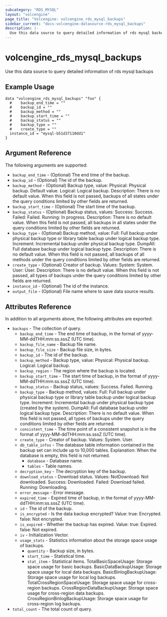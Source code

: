 ```yaml
---
subcategory: "RDS_MYSQL"
layout: "volcengine"
page_title: "Volcengine: volcengine_rds_mysql_backups"
sidebar_current: "docs-volcengine-datasource-rds_mysql_backups"
description: |-
  Use this data source to query detailed information of rds mysql backups
---
```

# volcengine_rds_mysql_backups
Use this data source to query detailed information of rds mysql backups
## Example Usage
```hcl
data "volcengine_rds_mysql_backups" "foo" {
  #    backup_end_time = ""
  #    backup_id = ""
  #    backup_method = ""
  #    backup_start_time = ""
  #    backup_status = ""
  #    backup_type = ""
  #    create_type = ""
  instance_id = "mysql-b51d37110dd1"
}
```
## Argument Reference
The following arguments are supported:
* `backup_end_time` - (Optional) The end time of the backup.
* `backup_id` - (Optional) The id of the backup.
* `backup_method` - (Optional) Backup type, value: Physical: Physical backup. Default value. Logical: Logical backup. Description: There is no default value. When this field is not passed, backups of all states under the query conditions limited by other fields are returned.
* `backup_start_time` - (Optional) The start time of the backup.
* `backup_status` - (Optional) Backup status, values: Success: Success. Failed: Failed. Running: In progress. Description: There is no default value. When this field is not passed, all backups in all states under the query conditions limited by other fields are returned.
* `backup_type` - (Optional) Backup method, value: Full: Full backup under physical backup type or library table backup under logical backup type. Increment: Incremental backup under physical backup type. DumpAll: Full database backup under logical backup type. Description: There is no default value. When this field is not passed, all backups of all methods under the query conditions limited by other fields are returned.
* `create_type` - (Optional) Creator of backup. Values: System: System. User: User. Description: There is no default value. When this field is not passed, all types of backups under the query conditions limited by other fields are returned.
* `instance_id` - (Optional) The id of the instance.
* `output_file` - (Optional) File name where to save data source results.

## Attributes Reference
In addition to all arguments above, the following attributes are exported:
* `backups` - The collection of query.
    * `backup_end_time` - The end time of backup, in the format of yyyy-MM-ddTHH:mm:ss.sssZ (UTC time).
    * `backup_file_name` - Backup file name.
    * `backup_file_size` - Backup file size, in bytes.
    * `backup_id` - The id of the backup.
    * `backup_method` - Backup type, value: Physical: Physical backup. Logical: Logical backup.
    * `backup_region` - The region where the backup is located.
    * `backup_start_time` - The start time of backup, in the format of yyyy-MM-ddTHH:mm:ss.sssZ (UTC time).
    * `backup_status` - Backup status, values: Success. Failed. Running.
    * `backup_type` - Backup method, values:
Full: Full backup under physical backup type or library table backup under logical backup type.
Increment: Incremental backup under physical backup type (created by the system).
DumpAll: Full database backup under logical backup type.
Description:
There is no default value. When this field is not passed, all types of backups under the query conditions limited by other fields are returned.
    * `consistent_time` - The time point of a consistent snapshot is in the format of yyyy-MM-ddTHH:mm:ss.sssZ (UTC time).
    * `create_type` - Creator of backup. Values: System. User.
    * `db_table_infos` - The database table information contained in the backup set can include up to 10,000 tables.
Explanation:
When the database is empty, this field is not returned.
        * `database` - Database name.
        * `tables` - Table names.
    * `decryption_key` - The decryption key of the backup.
    * `download_status` - Download status. Values:
NotDownload: Not downloaded.
Success: Downloaded.
Failed: Download failed.
Running: Downloading.
    * `error_message` - Error message.
    * `expired_time` - Expired time of backup, in the format of yyyy-MM-ddTHH:mm:ss.sssZ (UTC time).
    * `id` - The id of the backup.
    * `is_encrypted` - Is the data backup encrypted? Value:
true: Encrypted.
false: Not encrypted.
    * `is_expired` - Whether the backup has expired. Value:
true: Expired.
false: Not expired.
    * `iv` - Initialization Vector.
    * `usage_stats` - Statistics information about the storage space usage of backups.
        * `quantity` - Backup size, in bytes.
        * `start_time` - Statistical time.
        * `stat_item` - Statistical items. TotalBasicSpaceUsage: Storage space usage for basic backups. BasicDataBackupUsage: Storage space usage for local data backups. BasicBinlogBackupUsage: Storage space usage for local log backups. TotalCrossRegionSpaceUsage: Storage space usage for cross-region backups. CrossRegionDataBackupUsage: Storage space usage for cross-region data backups. CrossRegionBinlogBackupUsage: Storage space usage for cross-region log backups.
* `total_count` - The total count of query.


